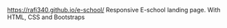 https://rafi340.github.io/e-school/
Responsive E-school landing page. With HTML, CSS and Bootstraps
